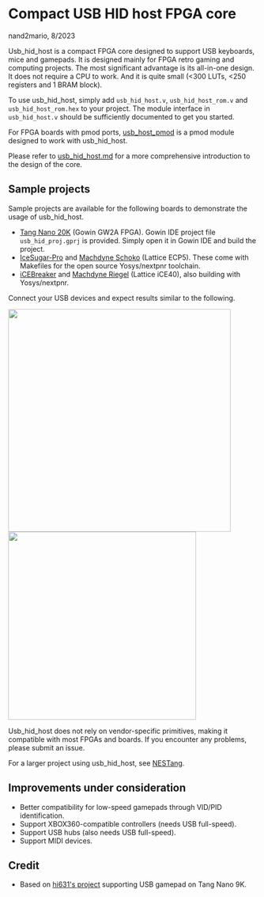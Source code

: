# Compact USB HID host FPGA core

nand2mario, 8/2023

Usb_hid_host is a compact FPGA core designed to support USB keyboards, mice and gamepads. It is designed mainly for FPGA retro gaming and computing projects. The most significant advantage is its all-in-one design. It does not require a CPU to work. And it is quite small (<300 LUTs, <250 registers and 1 BRAM block).

To use usb_hid_host, simply add `usb_hid_host.v`, `usb_hid_host_rom.v` and `usb_hid_host_rom.hex` to your project. The module interface in `usb_hid_host.v` should be sufficiently documented to get you started.

For FPGA boards with pmod ports, [usb_host_pmod](https://github.com/nand2mario/usb_host_pmod) is a pmod module designed to work with usb_hid_host.  

Please refer to [usb_hid_host.md](doc/usb_hid_host.md) for a more comprehensive introduction to the design of the core.

## Sample projects

Sample projects are available for the following boards to demonstrate the usage of usb_hid_host.

* [Tang Nano 20K](boards/tang-nano-20k/) (Gowin GW2A FPGA). Gowin IDE project file `usb_hid_proj.gprj` is provided. Simply open it in Gowin IDE and build the project. 
* [IceSugar-Pro](boards/icesugar-pro/) and [Machdyne Schoko](boards/schoko/) (Lattice ECP5). These come with Makefiles for the open source Yosys/nextpnr toolchain. 
* [iCEBreaker](boards/icebreaker) and [Machdyne Riegel](boards/riegel/) (Lattice iCE40), also building with Yosys/nextpnr.

Connect your USB devices and expect results similar to the following.

<img src='doc/usb_hid_host_demo.png' width=450> <img src='doc/usb_hid_host_setup.jpg' width=380>

Usb_hid_host does not rely on vendor-specific primitives, making it compatible with most FPGAs and boards. If you encounter any problems, please submit an issue.

For a larger project using usb_hid_host, see [NESTang](https://github.com/nand2mario/nestang).

## Improvements under consideration

* Better compatibility for low-speed gamepads through VID/PID identification.
* Support XBOX360-compatible controllers (needs USB full-speed).
* Support USB hubs (also needs USB full-speed).
* Support MIDI devices.

## Credit

* Based on [hi631's project](https://github.com/hi631/tang-nano-9K/tree/master/NES) supporting USB gamepad on Tang Nano 9K.
